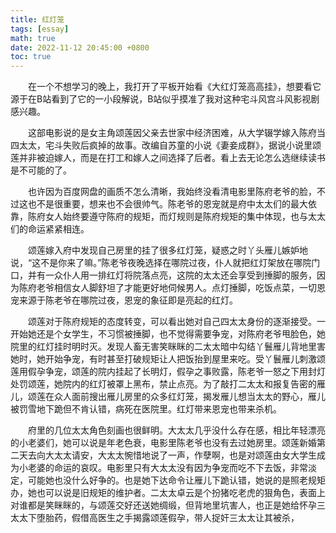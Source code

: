 ```yaml
---
title: 红灯笼
tags: [essay]
math: true
date: 2022-11-12 20:45:00 +0800
toc: true
---
```


&emsp;&emsp;在一个不想学习的晚上，我打开了平板开始看《大红灯笼高高挂》，想要看它源于在B站看到了它的一小段解说，B站似乎摸准了我对这种宅斗风宫斗风影视剧感兴趣。

&emsp;&emsp;这部电影说的是女主角颂莲因父亲去世家中经济困难，从大学辍学嫁入陈府当四太太，宅斗失败后疯掉的故事。改编自苏童的小说《妻妾成群》，据说小说里颂莲并非被迫嫁人，而是在打工和嫁人之间选择了后者。看上去无论怎么选继续读书是不可能的了。

&emsp;&emsp;也许因为百度网盘的画质不怎么清晰，我始终没看清电影里陈府老爷的脸，不过这也不是很重要，想来也不会很帅气。陈老爷的恩宠就是府中太太们的最大依靠，陈府女人始终要遵守陈府的规矩，而灯规则是陈府规矩的集中体现，也与太太们的命运紧紧相连。

&emsp;&emsp;颂莲嫁入府中发现自己房里的挂了很多红灯笼，疑惑之时丫头雁儿嫉妒地说，“这不是你来了嘛。”陈老爷夜晚选择在哪院过夜，仆人就把红灯架放在哪院门口，并有一众仆人用一排红灯将院落点亮，这院的太太还会享受到捶脚的服务，因为陈府老爷相信女人脚舒坦了才能更好地伺候男人。点灯捶脚，吃饭点菜，一切恩宠来源于陈老爷在哪院过夜，恩宠的象征即是亮起的红灯。

&emsp;&emsp;颂莲对于陈府规矩的态度转变，可以看出她对自己四太太身份的逐渐接受。一开始她还是个女学生，不习惯被捶脚，也不觉得需要争宠，对陈府老爷甩脸色，她院里的红灯挂时明时灭。发现人畜无害笑眯眯的二太太暗中勾结丫鬟雁儿背地里害她时，她开始争宠，有时甚至打破规矩让人把饭抬到屋里来吃。受丫鬟雁儿刺激颂莲用假孕争宠，颂莲的院内挂起了长明灯，假孕之事败露，陈老爷一怒之下用封灯处罚颂莲，她院内的红灯被罩上黑布，禁止点亮。为了敲打二太太和报复告密的雁儿，颂莲在众人面前搜出雁儿房里的众多红灯笼，揭发雁儿想当太太的野心，雁儿被罚雪地下跪但不肯认错，病死在医院里。红灯带来恩宠也带来杀机。

&emsp;&emsp;府里的几位太太角色刻画也很鲜明。大太太几乎没什么存在感，相比年轻漂亮的小老婆们，她可以说是年老色衰，电影里陈老爷也没有去过她房里。颂莲新婚第二天去向大太太请安，大太太惋惜地说了一声，作孽啊，也是对颂莲由女大学生成为小老婆的命运的哀叹。电影里只有大太太没有因为争宠而吃不下去饭，非常淡定，可能她也没什么好争的。也是她下达命令让雁儿下跪认错，她说的是照老规矩办，她也可以说是旧规矩的维护者。二太太卓云是个扮猪吃老虎的狠角色，表面上对谁都是笑眯眯的，与颂莲交好还送她绸缎，但背地里坑害人，也正是她给怀孕三太太下堕胎药，假借高医生之手揭露颂莲假孕，带人捉奸三太太让其被杀，
















